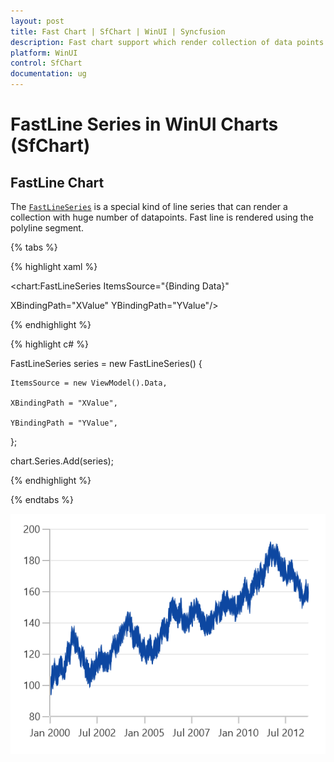```yaml
---
layout: post
title: Fast Chart | SfChart | WinUI | Syncfusion
description: Fast chart support which render collection of data points using polyline segment in WinUI Charts (SfChart).
platform: WinUI
control: SfChart
documentation: ug
---
```


# FastLine Series in WinUI Charts (SfChart)

## FastLine Chart

The [`FastLineSeries`]() is a special kind of line series that can render a collection with huge number of datapoints. Fast line is rendered using the polyline segment. 

{% tabs %}

{% highlight xaml %}

<chart:FastLineSeries ItemsSource="{Binding Data}"

XBindingPath="XValue" YBindingPath="YValue"/>

{% endhighlight %}

{% highlight c# %}

FastLineSeries series = new FastLineSeries()
{

    ItemsSource = new ViewModel().Data,

    XBindingPath = "XValue",

    YBindingPath = "YValue",

};

chart.Series.Add(series);

{% endhighlight %}

{% endtabs %}

![FastLine chart type in WinUI](FastChart_images/fastline_chart.png)